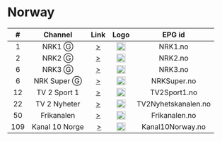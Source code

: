 <h1>Norway</h1>

| #   | Channel        | Link  | Logo | EPG id |
|:---:|:--------------:|:-----:|:----:|:------:|
| 1   | NRK1    Ⓖ | [>](https://nrk-nrk1.akamaized.net/21/0/hls/nrk_1/playlist.m3u8) | <img height="20" src="https://i.imgur.com/9tj8ds7.png"/> | NRK1.no |
| 2   | NRK2    Ⓖ | [>](https://nrk-nrk2.akamaized.net/22/0/hls/nrk_2/playlist.m3u8) | <img height="20" src="https://i.imgur.com/SiAdoK9.png"/> | NRK2.no |
| 6   | NRK3    Ⓖ | [>](https://nrk-nrk3.akamaized.net/23/0/hls/nrk_3/playlist.m3u8) | <img height="20" src="https://i.imgur.com/9tj8ds7.png"/> | NRK3.no |
| 6   | NRK Super    Ⓖ | [>](https://nrk-nrksuper.akamaized.net/23/0/hls/nrk_super/playlist.m3u8) | <img height="20" src="https://i.imgur.com/xIATe2T.png"/> | NRKSuper.no |
| 12   | TV 2 Sport 1     | [>](https://ws31-hls-live.akamaized.net/out/u/1416253.m3u8) | <img height="20" src="https://i.imgur.com/asKHqNZ.png"/> | TV2Sport1.no |
| 22   | TV 2 Nyheter     | [>](https://ws15-hls-live.akamaized.net/out/u/1153546.m3u8) | <img height="20" src="https://i.imgur.com/kkKoY6s.png"/> | TV2Nyhetskanalen.no |
| 50   | Frikanalen     | [>](https://frikanalen.no/stream/index.m3u8) | <img height="20" src="https://i.imgur.com/rY3Owxl.png"/> | Frikanalen.no |
| 109   | Kanal 10 Norge | [>](https://player-api.new.livestream.com/accounts/29308686/events/10787545/broadcasts/235454817.secure.m3u8) | <img height="20" src="https://i.imgur.com/2fOcZfK.png"/> | Kanal10Norway.no |
